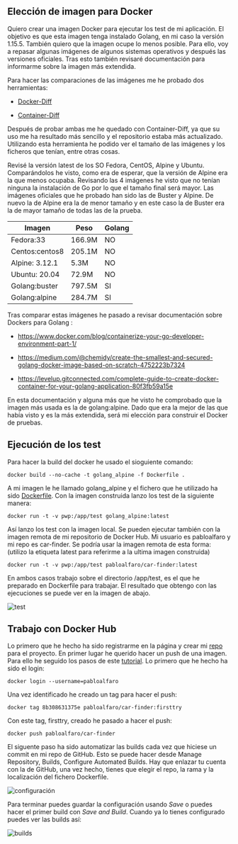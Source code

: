 ## Elección de imagen para Docker 

Quiero crear una imagen Docker para ejecutar los test de mi aplicación. El objetivo es que esta imagen tenga instalado Golang, en mi caso la versión 1.15.5. También quiero que la imagen ocupe lo menos posible. Para ello, voy a repasar algunas imágenes de algunos sistemas operativos y después las versiones oficiales. Tras esto también revisaré documentación para informarme sobre la imagen más extendida.

Para hacer las comparaciones de las imágenes me he probado dos herramientas:

-	[Docker-Diff](https://github.com/moul/docker-diff)

-	[Container-Diff](https://github.com/GoogleContainerTools/container-diff)

Después de probar ambas me he quedado con Container-Diff, ya que su uso me ha resultado más sencillo y el repositorio estaba más actualizado. Utilizando esta herramienta he podido ver el tamaño de las imágenes y los ficheros que tenían, entre otras cosas.

Revisé la versión latest de los SO Fedora, CentOS, Alpine y Ubuntu. Comparándolos he visto, como era de esperar, que la versión de Alpine era la que menos ocupaba. Revisando las 4 imágenes he visto que no tenían ninguna la instalación de Go por lo que el tamaño final será mayor.
Las imágenes oficiales que he probado han sido las de Buster y Alpine. De nuevo la de Alpine era la de menor tamaño y en este caso la de Buster era la de mayor tamaño de todas las de la prueba. 

|Imagen        |	Peso  | Golang |
|--------------|--------|--------|
|Fedora:33     | 166.9M | NO     |
|Centos:centos8| 205.1M |	NO     |
|Alpine: 3.12.1| 5.3M	  | NO     |
|Ubuntu: 20.04 | 72.9M	| NO     |
|Golang:buster | 797.5M |	SI     |
|Golang:alpine | 284.7M |	SI     |

Tras comparar estas imágenes he pasado a revisar documentación sobre Dockers para Golang :

- https://www.docker.com/blog/containerize-your-go-developer-environment-part-1/

- https://medium.com/@chemidy/create-the-smallest-and-secured-golang-docker-image-based-on-scratch-4752223b7324

-	https://levelup.gitconnected.com/complete-guide-to-create-docker-container-for-your-golang-application-80f3fb59a15e

En esta documentación y alguna más que he visto he comprobado que la imagen más usada es la de golang:alpine. Dado que era la mejor de las que había visto y es la más extendida, será mi elección para construir el Docker de pruebas.

## Ejecución de los test

Para hacer la build del docker he usado el sioguiente comando:

`docker build --no-cache -t golang_alpine -f Dockerfile .`

A mi imagen le he llamado golang_alpine y el fichero que he utilizado ha sido [Dockerfile](https://github.com/pabloalfaro/Car-finder/blob/main/Dockerfile). Con la imagen construida lanzo los test de la siguiente manera:

`docker run -t -v pwp:/app/test golang_alpine:latest`

Así lanzo los test con la imagen local. Se pueden ejecutar también con la imagen remota de mi repositorio de Docker Hub. Mi usuario es pabloalfaro y mi repo es car-finder. Se podría usar la imagen remota de esta forma: (utilizo la etiqueta latest para referirme a la ultima imagen construida)

`docker run -t -v pwp:/app/test pabloalfaro/car-finder:latest`

En ambos casos trabajo sobre el directorio /app/test, es el que he preparado en Dockerfile para trabajar. El resultado que obtengo con las ejecuciones se puede ver en la imagen de abajo.

![test](https://github.com/pabloalfaro/Car-finder/blob/main/Documentaci%C3%B3n%20adicional/run%20en%20docker.png)

## Trabajo con Docker Hub

Lo primero que he hecho ha sido registrarme en la página y crear mi [repo](https://hub.docker.com/r/pabloalfaro/car-finder) para el proyecto. En primer lugar he querido hacer un push de una imagen. Para ello he seguido los pasos de este [tutorial](https://ropenscilabs.github.io/r-docker-tutorial/04-Dockerhub.html). Lo primero que he hecho ha sido el login:

`docker login --username=pabloalfaro`

Una vez identificado he creado un tag para hacer el push:

`docker tag 8b308631375e pabloalfaro/car-finder:firsttry`

Con este tag, firsttry, creado he pasado a hacer el push:

`docker push pabloalfaro/car-finder`

El siguente paso ha sido automatizar las builds cada vez que hiciese un commit en mi repo de GitHub. Esto se puede hacer desde Manage Repository, Builds, Configure Automated Builds. Hay que enlazar tu cuenta con la de GitHub, una vez hecho, tienes que elegir el repo, la rama y la localización del fichero Dockerfile. 

![configuración](https://github.com/pabloalfaro/Car-finder/blob/main/Documentaci%C3%B3n%20adicional/configuracion%20DockerHub.png)

Para terminar puedes guardar la configuración usando *Save* o puedes hacer el primer build con *Save and Build*. Cuando ya lo tienes configurado puedes ver las builds así:

![builds](https://github.com/pabloalfaro/Car-finder/blob/main/Documentaci%C3%B3n%20adicional/builds.png)
